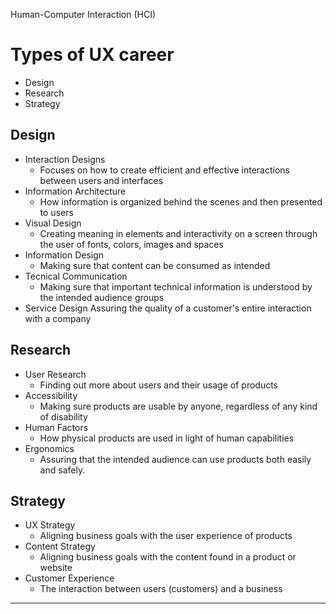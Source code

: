 
Human-Computer Interaction (HCI)


# Types of UX career

* Design
* Research
* Strategy

## Design 

* Interaction Designs
    * Focuses on how to create efficient and effective interactions between users and interfaces
* Information Architecture
    * How information is organized behind the scenes and then presented to users
* Visual Design
    * Creating meaning in elements and interactivity on a screen through the user of fonts, colors, images and spaces
* Information Design
    * Making sure that content can be consumed as intended
* Tecnical Communication
    * Making sure that important technical information is understood by the intended audience groups
* Service Design
    Assuring the quality of a customer's entire interaction with a company


## Research

* User Research
    * Finding out more about users and their usage of products
* Accessibility
    * Making sure products are usable by anyone, regardless of any kind of disability
* Human Factors
    * How physical products are used in light of human capabilities
* Ergonomics
    * Assuring that the intended audience can use products both easily and safely.

## Strategy

* UX Strategy
    * Aligning business goals with the user experience of products
* Content Strategy
    * Aligning business goals with the content found in a product or website
* Customer Experience
    * The interaction between users (customers) and a business

---








